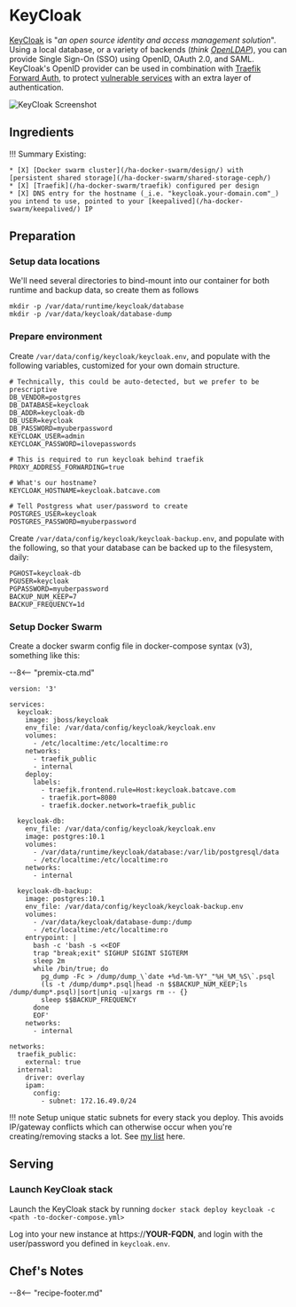 # KeyCloak

[KeyCloak](https://www.keycloak.org/) is "_an open source identity and access management solution_". Using a local database, or a variety of backends (_think [OpenLDAP](/recipes/openldap/)_), you can provide Single Sign-On (SSO) using OpenID, OAuth 2.0, and SAML. KeyCloak's OpenID provider can be used in combination with [Traefik Forward Auth](/ha-docker-swarm/traefik-forward-auth/), to protect [vulnerable services](/recipes/autopirate/nzbget/) with an extra layer of authentication.

![KeyCloak Screenshot](../images/keycloak.png)

## Ingredients

!!! Summary
Existing:

    * [X] [Docker swarm cluster](/ha-docker-swarm/design/) with [persistent shared storage](/ha-docker-swarm/shared-storage-ceph/)
    * [X] [Traefik](/ha-docker-swarm/traefik) configured per design
    * [X] DNS entry for the hostname (_i.e. "keycloak.your-domain.com"_) you intend to use, pointed to your [keepalived](/ha-docker-swarm/keepalived/) IP

## Preparation

### Setup data locations

We'll need several directories to bind-mount into our container for both runtime and backup data, so create them as follows

```
mkdir -p /var/data/runtime/keycloak/database
mkdir -p /var/data/keycloak/database-dump
```

### Prepare environment

Create `/var/data/config/keycloak/keycloak.env`, and populate with the following variables, customized for your own domain structure.

```
# Technically, this could be auto-detected, but we prefer to be prescriptive
DB_VENDOR=postgres
DB_DATABASE=keycloak
DB_ADDR=keycloak-db
DB_USER=keycloak
DB_PASSWORD=myuberpassword
KEYCLOAK_USER=admin
KEYCLOAK_PASSWORD=ilovepasswords

# This is required to run keycloak behind traefik
PROXY_ADDRESS_FORWARDING=true

# What's our hostname?
KEYCLOAK_HOSTNAME=keycloak.batcave.com

# Tell Postgress what user/password to create
POSTGRES_USER=keycloak
POSTGRES_PASSWORD=myuberpassword
```

Create `/var/data/config/keycloak/keycloak-backup.env`, and populate with the following, so that your database can be backed up to the filesystem, daily:

```
PGHOST=keycloak-db
PGUSER=keycloak
PGPASSWORD=myuberpassword
BACKUP_NUM_KEEP=7
BACKUP_FREQUENCY=1d
```

### Setup Docker Swarm

Create a docker swarm config file in docker-compose syntax (v3), something like this:

--8<-- "premix-cta.md"

```
version: '3'

services:
  keycloak:
    image: jboss/keycloak
    env_file: /var/data/config/keycloak/keycloak.env
    volumes:
      - /etc/localtime:/etc/localtime:ro
    networks:
      - traefik_public
      - internal
    deploy:
      labels:
        - traefik.frontend.rule=Host:keycloak.batcave.com
        - traefik.port=8080
        - traefik.docker.network=traefik_public

  keycloak-db:
    env_file: /var/data/config/keycloak/keycloak.env
    image: postgres:10.1
    volumes:
      - /var/data/runtime/keycloak/database:/var/lib/postgresql/data
      - /etc/localtime:/etc/localtime:ro
    networks:
      - internal

  keycloak-db-backup:
    image: postgres:10.1
    env_file: /var/data/config/keycloak/keycloak-backup.env
    volumes:
      - /var/data/keycloak/database-dump:/dump
      - /etc/localtime:/etc/localtime:ro
    entrypoint: |
      bash -c 'bash -s <<EOF
      trap "break;exit" SIGHUP SIGINT SIGTERM
      sleep 2m
      while /bin/true; do
        pg_dump -Fc > /dump/dump_\`date +%d-%m-%Y"_"%H_%M_%S\`.psql
        (ls -t /dump/dump*.psql|head -n $$BACKUP_NUM_KEEP;ls /dump/dump*.psql)|sort|uniq -u|xargs rm -- {}
        sleep $$BACKUP_FREQUENCY
      done
      EOF'
    networks:
      - internal

networks:
  traefik_public:
    external: true
  internal:
    driver: overlay
    ipam:
      config:
        - subnet: 172.16.49.0/24
```

!!! note
Setup unique static subnets for every stack you deploy. This avoids IP/gateway conflicts which can otherwise occur when you're creating/removing stacks a lot. See [my list](/reference/networks/) here.

## Serving

### Launch KeyCloak stack

Launch the KeyCloak stack by running `docker stack deploy keycloak -c <path -to-docker-compose.yml>`

Log into your new instance at https://**YOUR-FQDN**, and login with the user/password you defined in `keycloak.env`.

## Chef's Notes

--8<-- "recipe-footer.md"